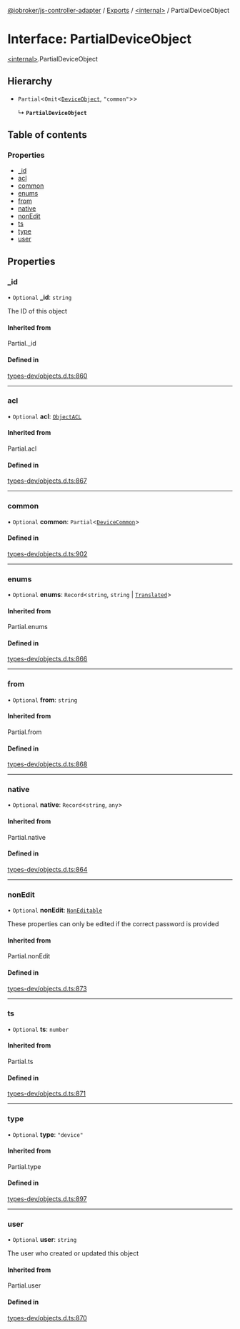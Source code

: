 [@iobroker/js-controller-adapter](../README.md) / [Exports](../modules.md) / [\<internal\>](../modules/internal_.md) / PartialDeviceObject

# Interface: PartialDeviceObject

[\<internal\>](../modules/internal_.md).PartialDeviceObject

## Hierarchy

- `Partial`\<`Omit`\<[`DeviceObject`](internal_.DeviceObject.md), ``"common"``\>\>

  ↳ **`PartialDeviceObject`**

## Table of contents

### Properties

- [\_id](internal_.PartialDeviceObject.md#_id)
- [acl](internal_.PartialDeviceObject.md#acl)
- [common](internal_.PartialDeviceObject.md#common)
- [enums](internal_.PartialDeviceObject.md#enums)
- [from](internal_.PartialDeviceObject.md#from)
- [native](internal_.PartialDeviceObject.md#native)
- [nonEdit](internal_.PartialDeviceObject.md#nonedit)
- [ts](internal_.PartialDeviceObject.md#ts)
- [type](internal_.PartialDeviceObject.md#type)
- [user](internal_.PartialDeviceObject.md#user)

## Properties

### \_id

• `Optional` **\_id**: `string`

The ID of this object

#### Inherited from

Partial.\_id

#### Defined in

[types-dev/objects.d.ts:860](https://github.com/ioBroker/ioBroker.js-controller/blob/d90cc88495da0c4a98b36c616636219f6ee5b9a0/packages/types-dev/objects.d.ts#L860)

___

### acl

• `Optional` **acl**: [`ObjectACL`](internal_.ObjectACL.md)

#### Inherited from

Partial.acl

#### Defined in

[types-dev/objects.d.ts:867](https://github.com/ioBroker/ioBroker.js-controller/blob/d90cc88495da0c4a98b36c616636219f6ee5b9a0/packages/types-dev/objects.d.ts#L867)

___

### common

• `Optional` **common**: `Partial`\<[`DeviceCommon`](internal_.DeviceCommon.md)\>

#### Defined in

[types-dev/objects.d.ts:902](https://github.com/ioBroker/ioBroker.js-controller/blob/d90cc88495da0c4a98b36c616636219f6ee5b9a0/packages/types-dev/objects.d.ts#L902)

___

### enums

• `Optional` **enums**: `Record`\<`string`, `string` \| [`Translated`](../modules/internal_.md#translated)\>

#### Inherited from

Partial.enums

#### Defined in

[types-dev/objects.d.ts:866](https://github.com/ioBroker/ioBroker.js-controller/blob/d90cc88495da0c4a98b36c616636219f6ee5b9a0/packages/types-dev/objects.d.ts#L866)

___

### from

• `Optional` **from**: `string`

#### Inherited from

Partial.from

#### Defined in

[types-dev/objects.d.ts:868](https://github.com/ioBroker/ioBroker.js-controller/blob/d90cc88495da0c4a98b36c616636219f6ee5b9a0/packages/types-dev/objects.d.ts#L868)

___

### native

• `Optional` **native**: `Record`\<`string`, `any`\>

#### Inherited from

Partial.native

#### Defined in

[types-dev/objects.d.ts:864](https://github.com/ioBroker/ioBroker.js-controller/blob/d90cc88495da0c4a98b36c616636219f6ee5b9a0/packages/types-dev/objects.d.ts#L864)

___

### nonEdit

• `Optional` **nonEdit**: [`NonEditable`](internal_.NonEditable.md)

These properties can only be edited if the correct password is provided

#### Inherited from

Partial.nonEdit

#### Defined in

[types-dev/objects.d.ts:873](https://github.com/ioBroker/ioBroker.js-controller/blob/d90cc88495da0c4a98b36c616636219f6ee5b9a0/packages/types-dev/objects.d.ts#L873)

___

### ts

• `Optional` **ts**: `number`

#### Inherited from

Partial.ts

#### Defined in

[types-dev/objects.d.ts:871](https://github.com/ioBroker/ioBroker.js-controller/blob/d90cc88495da0c4a98b36c616636219f6ee5b9a0/packages/types-dev/objects.d.ts#L871)

___

### type

• `Optional` **type**: ``"device"``

#### Inherited from

Partial.type

#### Defined in

[types-dev/objects.d.ts:897](https://github.com/ioBroker/ioBroker.js-controller/blob/d90cc88495da0c4a98b36c616636219f6ee5b9a0/packages/types-dev/objects.d.ts#L897)

___

### user

• `Optional` **user**: `string`

The user who created or updated this object

#### Inherited from

Partial.user

#### Defined in

[types-dev/objects.d.ts:870](https://github.com/ioBroker/ioBroker.js-controller/blob/d90cc88495da0c4a98b36c616636219f6ee5b9a0/packages/types-dev/objects.d.ts#L870)

